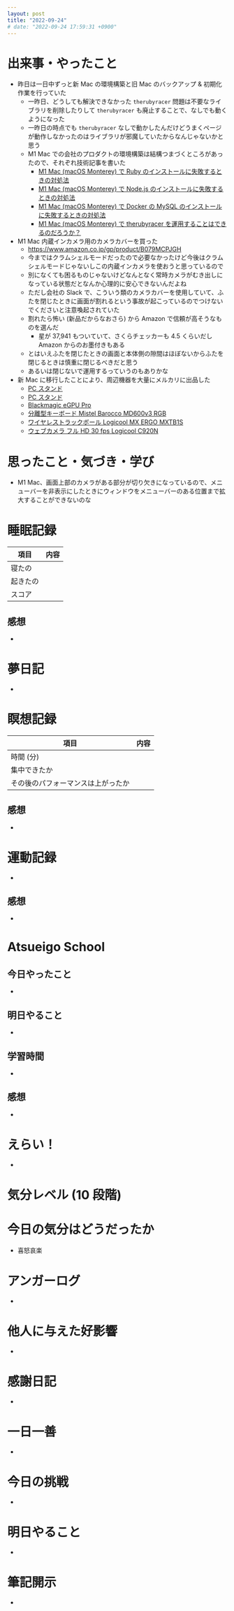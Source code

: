 ```yaml
---
layout: post
title: "2022-09-24"
# date: "2022-09-24 17:59:31 +0900"
---
```


# 出来事・やったこと
* 昨日は一日中ずっと新 Mac の環境構築と旧 Mac のバックアップ & 初期化作業を行っていた
    * 一昨日、どうしても解決できなかった `therubyracer` 問題は不要なライブラリを削除したりして `therubyracer` も廃止することで、なしでも動くようになった
    * 一昨日の時点でも `therubyracer` なしで動かしたんだけどうまくページが動作しなかったのはライブラリが邪魔していたからなんじゃないかと思う
    * M1 Mac での会社のプロダクトの環境構築は結構つまづくところがあったので、それぞれ技術記事を書いた
        * [M1 Mac (macOS Monterey) で Ruby のインストールに失敗するときの対処法](https://zenn.dev/noraworld/articles/ruby-installation-m1-mac)
        * [M1 Mac (macOS Monterey) で Node.js のインストールに失敗するときの対処法](https://zenn.dev/noraworld/articles/node-installation-m1-mac)
        * [M1 Mac (macOS Monterey) で Docker の MySQL のインストールに失敗するときの対処法](https://zenn.dev/noraworld/articles/docker-mysql-installation-m1-mac)
        * [M1 Mac (macOS Monterey) で therubyracer を運用することはできるのだろうか？](https://zenn.dev/noraworld/articles/therubyracer-installation-m1-mac)
* M1 Mac 内蔵インカメラ用のカメラカバーを買った
    * https://www.amazon.co.jp/gp/product/B079MCPJGH
    * 今まではクラムシェルモードだったので必要なかったけど今後はクラムシェルモードじゃないしこの内蔵インカメラを使おうと思っているので
    * 別になくても困るものじゃないけどなんとなく常時カメラがむき出しになっている状態だとなんか心理的に安心できないんだよね
    * ただし会社の Slack で、こういう類のカメラカバーを使用していて、ふたを閉じたときに画面が割れるという事故が起こっているのでつけないでくださいと注意喚起されていた
    * 割れたら怖い (新品だからなおさら) から Amazon で信頼が高そうなものを選んだ
        * 星が 37,941 もついていて、さくらチェッカーも 4.5 くらいだし Amazon からのお墨付きもある
    * とはいえふたを閉じたときの画面と本体側の隙間はほぼないからふたを閉じるときは慎重に閉じるべきだと思う
    * あるいは閉じないで運用するっていうのもありかな
* 新 Mac に移行したことにより、周辺機器を大量にメルカリに出品した
    * [PC スタンド](https://jp.mercari.com/item/m42128104307)
    * [PC スタンド](https://jp.mercari.com/item/m78355341698)
    * [Blackmagic eGPU Pro](https://jp.mercari.com/item/m76025974185)
    * [分離型キーボード Mistel Barocco MD600v3 RGB](https://jp.mercari.com/item/m57600569761)
    * [ワイヤレストラックボール Logicool MX ERGO MXTB1S](https://jp.mercari.com/item/m63072770548)
    * [ウェブカメラ フル HD 30 fps Logicool C920N](https://jp.mercari.com/item/m80535039218)



# 思ったこと・気づき・学び
* M1 Mac、画面上部のカメラがある部分が切り欠きになっているので、メニューバーを非表示にしたときにウィンドウをメニューバーのある位置まで拡大することができないのな



# 睡眠記録

| 項目 | 内容 |
| --- | :---: |
| 寝たの |
| 起きたの |
| スコア |

## 感想
*



# 夢日記
*



# 瞑想記録

| 項目 | 内容 |
| --- | :---: |
| 時間 (分) |
| 集中できたか |
| その後のパフォーマンスは上がったか |

## 感想
*



# 運動記録
*

## 感想
*



# Atsueigo School
## 今日やったこと
*

## 明日やること
*

## 学習時間
*

## 感想
*



# えらい！
*



# 気分レベル (10 段階)




# 今日の気分はどうだったか
* 喜怒哀楽



# アンガーログ
*



# 他人に与えた好影響
*



# 感謝日記
*



# 一日一善
*



# 今日の挑戦
*



# 明日やること
*



# 筆記開示
*
